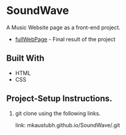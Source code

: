# SoundWave
A Music Website page as a front-end project.
- [fullWebPage](https://mkaustubh.github.io/SoundWave/) - Final result of the project

##  Built With
*  HTML
*  CSS

## Project-Setup Instructions.
1. git clone using the following links.

   link: mkaustubh.github.io/SoundWave/.git

